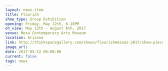 ```yaml
---
layout: news-item
title: Flourish 
show_type: Group Exhibition
opening: Friday, May 12th, 6-10PM
on_view: May 12th - August 6th, 2017
venue: Mesa Contemporary Arts Museum
location: Arizona
link: http://thinkspacegallery.com/shows/flourishmesaaz-2017/show-pieces/
image_url:
date: 2017-05-12 06:00:00
current: false
tags: news
---
```

